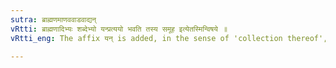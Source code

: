 ```yaml
---
sutra: ब्राह्मणमाणववाडवाद्यन्
vRtti: ब्राह्मणादिभ्यः शब्देभ्यो यन्प्रत्ययो भवति तस्य समूह इत्येतस्मिन्विषये ॥
vRtti_eng: The affix यन् is added, in the sense of 'collection thereof', after the words '_brahmana_', '_manava_', and '_vadava_'.

---
```

